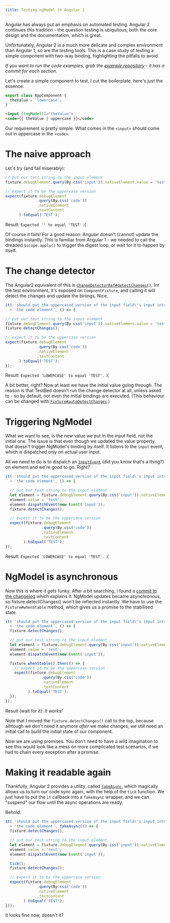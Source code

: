 ```yaml
---
title: Testing ngModel in Angular 2
---
```


Angular has always put an emphasis on automated testing. Angular 2 continues
this tradition - the question testing is ubiquitous, both the core design and
the documentation, which is great.

Unfortunately, Angular 2 is a much more delicate and complex environment
than Angular 1, so are the testing tools. This is a case study of testing a simple 
component with two-way binding, highlighting the pitfalls to avoid.

<!-- TEASER -->

*If you want to run the code examples, grab the [example repository][1] - it has
a commit for each section.*

Let's create a simple component to test. I cut the boilerplate, here's just the
essence:

```javascript
export class AppComponent {
  theValue = 'lowercase';
}

```

```html
<input [(ngModel)]="theValue">
<code>{{ theValue | uppercase }}</code>
```
Our requirement is pretty simple: What comes in the `<input>` should come out
in uppercase in the `<code>`.

# The naive approach

Let's try (and fail miserably):
```javascript
// put our test string to the input element
fixture.debugElement.query(By.css('input')).nativeElement.value = 'test';

// expect it to be the uppercase version
expect(fixture.debugElement
              .query(By.css('code'))
              .nativeElement
              .textContent
      ).toEqual('TEST');
```

Result: `Expected '' to equal 'TEST'` :(

Of course it fails! For a good reason: Angular doesn't (cannot) update the
bindings instantly. This is familiar from Angular 1 - we needed to call the
dreaded `$scope.apply()` to trigger the digest loop, or wait for it to happen
by itself.

# The change detector

The Angular2 equivalent of this is [`ChangeDetectorRef#detectChanges()`][2].
Int the test environment, it's exposed on `CompnentFixture`, and calling
it will detect the changes and update the binings. Nice.

```javascript
it( 'should put the uppercased version of the input field\'s input into'
  + 'the code element', () => {

// put our test string to the input element
fixture.debugElement.query(By.css('input')).nativeElement.value = 'test';
fixture.detectChanges();

// expect it to be the uppercase version
expect(fixture.debugElement
              .query(By.css('code'))
              .nativeElement
              .textContent
      ).toEqual('TEST');
});
```

Result: `Expected 'LOWERCASE' to equal 'TEST'.` :(

A bit better, right? Now at least we have the initial value going through.
The reason is that TestBed doesn't run the change detector at all,
unless asked to - so by default, not even the initial bindings are executed.
(This behaviour can be changed with [`Fixture#autoDetectChanges`][3].)

# Triggering NgModel

What we want to see, is the new value we put in the input field, not the
initial one. The issue is that even though	we updated the value property,
that doesn't trigger NgModel's binding by itself. It listens to the `input` event,
which is dispatched only on actual user input.

All we need to do is to dispatch an [`InputEvent`][4] (did you know that's a
thing?) on element and we're good to go. Right?

```javascript
it( 'should put the uppercased version of the input field\'s input into'
  + 'the code element', () => {

  // put our test string to the input element
  let element = fixture.debugElement.query(By.css('input')).nativeElement
  element.value = 'test';
  element.dispatchEvent(new Event('input'));
  fixture.detectChanges();

  // expect it to be the uppercase version
  expect(fixture.debugElement
                .query(By.css('code'))
                .nativeElement
                .textContent
        ).toEqual('TEST');
});
```

Result: `Expected 'LOWERCASE' to equal 'TEST'.` :(

# NgModel is asynchronous

Now this is where it gets funky. After a bit searching, I found a [commit to
the changelog][5] which explains it: NgModel updates became asynchronous, so
fixture.detectChanges() won't be reflected instantly. We have to use the
`Fixture#whenStable` method, which gives us a promise to the stabilised state.

```javascript
it( 'should put the uppercased version of the input field\'s input into'
  + 'the code element', () => {
  fixture.detectChanges();

  // put our test string to the input element
  let element = fixture.debugElement.query(By.css('input')).nativeElement;
  element.value = 'test';
  element.dispatchEvent(new Event('input'));

  fixture.whenStable().then(() => {
    // expect it to be the uppercase version
    expect(fixture.debugElement
                .query(By.css('code'))
                .nativeElement
                .textContent
          ).toEqual('TEST');
  });
});

```

Result (wait for it): *It works!*

Note that I moved the `fixture.detectChanges()` call to the top,
because alhtough we don't need it anymore *after* we make changes, we still need
an initial call to build the initial state of our component.

Now we are using promises. You don't need to have a wild imagination to see
this would look like a mess on more complicated test scenarios, if we had to chain
every exception after a promise.

# Making it readable again

Thankfully, Angular 2 provides a utility, called [`fakeAsync`][6], which magically
allows us to turn our code sync again, with the help of the `tick` function.
We just have to put the `it` callback into a `fakeAsync` wrapper, and we can
"suspend" our flow until the async operations are ready.

Behold:
```javascript
it( 'should put the uppercased version of the input field\'s input into'
  + 'the code element', fakeAsync(() => {
  fixture.detectChanges();

  // put our test string to the input element
  let element = fixture.debugElement.query(By.css('input')).nativeElement;
  element.value = 'test';
  element.dispatchEvent(new Event('input'));

  tick();
  fixture.detectChanges();

  // expect it to be the uppercase version
  expect(fixture.debugElement
              .query(By.css('code'))
              .nativeElement
              .textContent
        ).toEqual('TEST');
}));
```

It looks fine now, doesn't it? 

[1]: https://bitbucket.org/sevcsik/ng2-ngmodel-testing-demo
[2]: https://angular.io/docs/ts/latest/api/core/index/ChangeDetectorRef-class.html
[3]: https://angular.io/docs/ts/latest/api/core/testing/index/ComponentFixture-class.html#!#autoDetectChanges-anchor
[4]: https://developer.mozilla.org/en-US/docs/Web/Events/input
[5]: https://github.com/angular/angular/commit/f444c11d218d26ac817d5f3b12e19c6b4b8d2390
[6]: https://angular.io/docs/ts/latest/guide/testing.html#!#the-_fakeasync_-function
